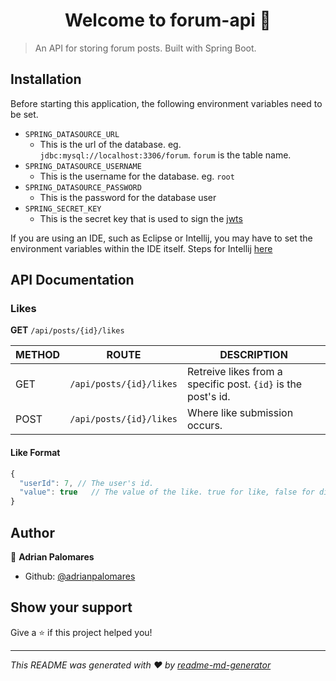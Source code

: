 <h1 align="center">Welcome to forum-api 👋</h1>
<p>
</p>

> An API for storing forum posts. Built with Spring Boot.

## Installation

Before starting this application, the following environment variables need to be set.

- `SPRING_DATASOURCE_URL`
    - This is the url of the database. eg. `jdbc:mysql://localhost:3306/forum`. `forum` is the table name.
- `SPRING_DATASOURCE_USERNAME`
    - This is the username for the database. eg. `root`
- `SPRING_DATASOURCE_PASSWORD`
    - This is the password for the database user
- `SPRING_SECRET_KEY`
    - This is the secret key that is used to sign the [jwts](https://jwt.io/introduction)

If you are using an IDE, such as Eclipse or Intellij, you may have to set the environment variables within the IDE
itself. Steps for
Intellij [here](https://www.jetbrains.com/help/objc/add-environment-variables-and-program-arguments.html#add-environment-variables)

## API Documentation

### Likes

**GET** `/api/posts/{id}/likes`

| METHOD      | ROUTE       | DESCRIPTION |
| ----------- | ----------- | ----------- |
| GET      | `/api/posts/{id}/likes`      | Retreive likes from a specific post. `{id}` is the post's id.
| POST   | `/api/posts/{id}/likes`       |  Where like submission occurs.

#### Like Format

```javascript
{
  "userId": 7, // The user's id.
  "value": true   // The value of the like. true for like, false for dislike
}
```

## Author

👤 **Adrian Palomares**

* Github: [@adrianpalomares](https://github.com/adrianpalomares)

## Show your support

Give a ⭐️ if this project helped you!

***
_This README was generated with ❤️ by [readme-md-generator](https://github.com/kefranabg/readme-md-generator)_
